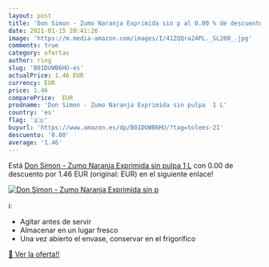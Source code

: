 ```yaml
---
layout: post
title: 'Don Simon - Zumo Naranja Exprimida sin p al 0.00 % de descuento'
date: 2021-01-15 20:41:26
image: 'https://m.media-amazon.com/images/I/41ZQQra24PL._SL200_.jpg'
comments: true
category: ofertas
author: ring
slug: 'B01DUWB6HU-es'
actualPrice: 1.46 EUR
currency: EUR
price: 1.46
comparePrice:  EUR
prodname: 'Don Simon - Zumo Naranja Exprimida sin pulpa  1 L'
country: 'es'
flag: '🇪🇸'
buyurl: 'https://www.amazon.es/dp/B01DUWB6HU/?tag=tolees-21'
descuento: '0.00'
average: '1.46'
---
```


Está [Don Simon - Zumo Naranja Exprimida sin pulpa  1 L](https://www.amazon.es/dp/B01DUWB6HU/?tag=tolees-21) con 0.00 de descuento por 1.46 EUR (original:  EUR) en el siguiente enlace!

[![Don Simon - Zumo Naranja Exprimida sin p](https://m.media-amazon.com/images/I/41ZQQra24PL._SL200_.jpg)](https://www.amazon.es/dp/B01DUWB6HU/?tag=tolees-21)

ℹ️:

- Agitar antes de servir
- Almacenar en un lugar fresco
- Una vez abierto el envase, conservar en el frigorífico

[🛒 Ver la oferta!!](https://www.amazon.es/dp/B01DUWB6HU/?tag=tolees-21)
